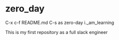 # zero_day
C-x c-f README.md
C-s as zero-day
i._am_learning

This is my first repository as a full slack engineer
